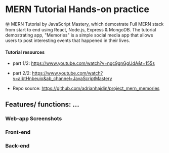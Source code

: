 # MERN Tutorial Hands-on practice

㊫ MERN Tutorial by JavaScript Mastery, which demostrate Full MERN stack from start to end using React, Node.js, Express & MongoDB. The tutorial demostrating app, "Memories" is a simple social media app that allows users to post interesting events that happened in their lives.

#### Tutorial resources

- part 1/2: https://www.youtube.com/watch?v=ngc9gnGgUdA&t=155s
- part 2/2: https://www.youtube.com/watch?v=aibtHnbeuio&ab_channel=JavaScriptMastery

- Repo source: https://github.com/adrianhajdin/project_mern_memories

## Features/ functions: ...

### Web-app Screenshots

### Front-end

<!-- <img width="500" alt="img" src="https://github.com/siangyin/MERN-01-beginner/blob/main/refImg/home.png?raw=true"> -->

### Back-end

<!-- <img width="500" alt="img" src="https://github.com/siangyin/MERN-01-beginner/blob/main/refImg/back-end.png?raw=true"> -->
